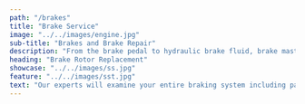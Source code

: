 ```yaml
---
path: "/brakes"
title: "Brake Service"
image: "../../images/engine.jpg"
sub-title: "Brakes and Brake Repair"
description: "From the brake pedal to hydraulic brake fluid, brake master cylinder to power brake booster, drum brakes to disc brakes and electronic anti-lock brake sensors, our technicians know every part of your brake system inside and out and can perform brake repair on any make and model."
heading: "Brake Rotor Replacement"
showcase: "../../images/ss.jpg"
feature: "../../images/sst.jpg"
text: "Our experts will examine your entire braking system including pads/shoes, hydraulic fluids, rotor/drum wear, calipers and wheel cylinders, brake hardware, hoses and lines, master cylinder, and the anti-lock system. If an auto brake service or possible brake replacement is necessary, your brake mechanic will explain all the options available to you. "
---
```


